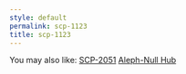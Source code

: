 ```yaml
---
style: default
permalink: scp-1123
title: scp-1123
---
```

You may also like:
[SCP-2051](http://scp-wiki.net/scp-2051)
[Aleph-Null Hub](http://scp-wiki.net/aleph-null-hub)